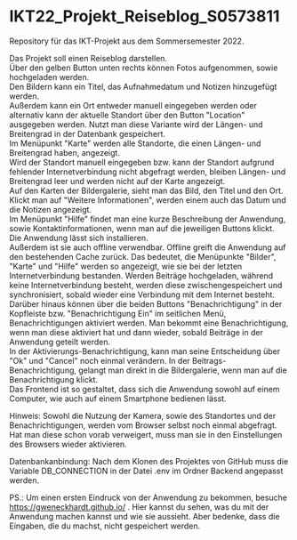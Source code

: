 # IKT22_Projekt_Reiseblog_S0573811
Repository für das IKT-Projekt aus dem Sommersemester 2022.

Das Projekt soll einen Reiseblog darstellen. <br>
Über den gelben Button unten rechts können Fotos aufgenommen, sowie hochgeladen werden.<br>
Den Bildern kann ein Titel, das Aufnahmedatum und Notizen hinzugefügt werden.<br>
Außerdem kann ein Ort entweder manuell eingegeben werden oder alternativ kann der aktuelle Standort über
den Button "Location" ausgegeben werden. Nutzt man diese Variante wird der Längen- und Breitengrad in der
Datenbank gespeichert. <br>
Im Menüpunkt "Karte" werden alle Standorte, die einen Längen- und Breitengrad haben, angezeigt.<br>
Wird der Standort manuell eingegeben bzw. kann der Standort aufgrund fehlender Internetverbindung nicht
abgefragt werden, bleiben Längen- und Breitengrad leer und werden nicht auf der Karte angezeigt.<br>
Auf den Karten der Bildergalerie, sieht man das Bild, den Titel und den Ort. Klickt man auf "Weitere
Informationen", werden einem auch das Datum und die Notizen angezeigt.<br>
Im Menüpunkt "Hilfe" findet man eine kurze Beschreibung der Anwendung, sowie Kontaktinformationen, wenn
man auf die jeweiligen Buttons klickt.<br>
Die Anwendung lässt sich installieren.<br>
Außerdem ist sie auch offline verwendbar. Offline greift die Anwendung auf den bestehenden Cache zurück.
Das bedeutet, die Menüpunkte "Bilder", "Karte" und "Hilfe" werden so angezeigt, wie sie bei der letzten 
Internetverbindung bestanden. Werden Beiträge hochgeladen, während keine Internetverbindung 
besteht, werden diese zwischengespeichert und synchronisiert, sobald wieder eine Verbindung mit dem Internet
besteht.<br>
Darüber hinaus können über die beiden Buttons "Benachrichtigung" in der Kopfleiste bzw. "Benachrichtigung Ein"
im seitlichen Menü, Benachrichtigungen aktiviert werden. Man bekommt eine Benachrichtigung, wenn man diese 
aktiviert hat und dann wieder, sobald Beiträge in der Anwendung geteilt werden.<br>
In der Aktivierungs-Benachrichtigung, kann man seine Entscheidung über "Ok" und "Cancel" noch einmal verändern.
In der Beitrags-Benachrichtigung, gelangt man direkt in die Bildergalerie, wenn man auf die Benachrichtigung klickt.<br>
Das Frontend ist so gestaltet, dass sich die Anwendung sowohl auf einem Computer, wie auch auf einem Smartphone 
bedienen lässt.<br>

Hinweis: Sowohl die Nutzung der Kamera, sowie des Standortes und der Benachrichtigungen, werden vom Browser selbst 
noch einmal abgefragt. Hat man diese schon vorab verweigert, muss man sie in den Einstellungen des Browsers wieder
aktivieren.

Datenbankanbindung:
Nach dem Klonen des Projektes von GitHub muss die Variable DB_CONNECTION in der Datei .env im Ordner Backend angepasst werden.<br>

PS.:
Um einen ersten Eindruck von der Anwendung zu bekommen, besuche https://gweneckhardt.github.io/ .
Hier kannst du sehen, was du mit der Anwendung machen kannst und wie sie aussieht. 
Aber bedenke, dass die Eingaben, die du machst, nicht gespeichert werden.

